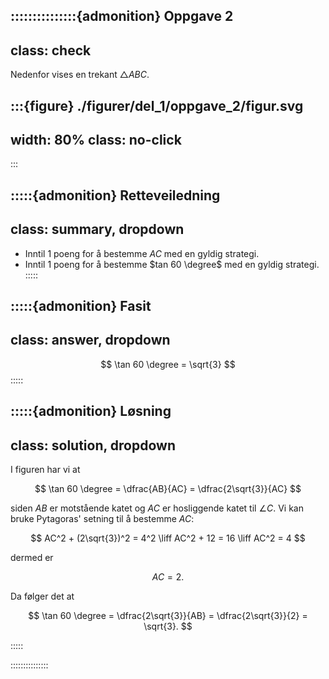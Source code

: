 :::::::::::::::{admonition} Oppgave 2
---
class: check
---

Nedenfor vises en trekant $\triangle ABC$. 

:::{figure} ./figurer/del_1/oppgave_2/figur.svg
---
width: 80%
class: no-click
---
:::


:::::{admonition} Retteveiledning
---
class: summary, dropdown
---
* Inntil 1 poeng for å bestemme $AC$ med en gyldig strategi.
* Inntil 1 poeng for å bestemme $tan 60 \degree$ med en gyldig strategi.
:::::


:::::{admonition} Fasit
---
class: answer, dropdown
---
$$
\tan 60 \degree = \sqrt{3}
$$
:::::


:::::{admonition} Løsning
---
class: solution, dropdown
---
I figuren har vi at 

$$
\tan 60 \degree = \dfrac{AB}{AC} = \dfrac{2\sqrt{3}}{AC}
$$

siden $AB$ er motstående katet og $AC$ er hosliggende katet til $\angle C$. Vi kan bruke Pytagoras' setning til å bestemme $AC$: 

$$
AC^2 + (2\sqrt{3})^2 = 4^2 \liff AC^2 + 12 = 16 \liff AC^2 = 4
$$

dermed er 

$$
AC = 2. 
$$

Da følger det at

$$
\tan 60 \degree = \dfrac{2\sqrt{3}}{AB} = \dfrac{2\sqrt{3}}{2} = \sqrt{3}.
$$

:::::


:::::::::::::::